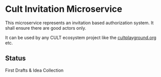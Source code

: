 # Cult Invitation Microservice
This microservice represents an invitation based authorization system. It shall ensure there are good actors only. 

It can be used by any CULT ecosystem project like the [cultplayground.org](https://cultplayground.org) etc. 

## Status
First Drafts & Idea Collection
